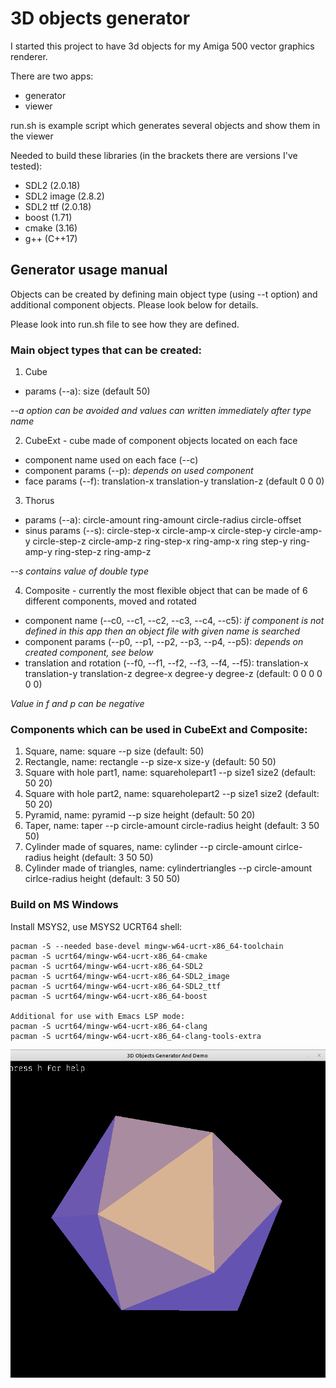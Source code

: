 # 3D objects generator

I started this project to have 3d objects for my Amiga 500 vector graphics renderer.

There are two apps:

- generator
- viewer 

run.sh is example script which generates several objects and show them in the viewer

Needed to build these libraries (in the brackets there are versions I've tested):

- SDL2 (2.0.18)
- SDL2 image (2.8.2)
- SDL2 ttf (2.0.18)
- boost (1.71)
- cmake (3.16)
- g++ (C++17)

## Generator usage manual

Objects can be created by defining main object type (using --t option) and additional component objects. Please look below for details.

Please look into run.sh file to see how they are defined.

### Main object types that can be created:

1. Cube
- params (--a): size (default 50)

_--a option can be avoided and values can written immediately after type name_

2. CubeExt - cube made of component objects located on each face 
- component name used on each face (--c)
- component params (--p): _depends on used component_
- face params (--f): translation-x translation-y translation-z (default 0 0 0)

3. Thorus 
- params (--a): circle-amount ring-amount circle-radius circle-offset
- sinus params (--s): circle-step-x circle-amp-x circle-step-y circle-amp-y circle-step-z circle-amp-z ring-step-x ring-amp-x ring step-y ring-amp-y ring-step-z ring-amp-z

_--s contains value of double type_

4. Composite - currently the most flexible object that can be made of 6 different components, moved and rotated
- component name (--c0, --c1, --c2, --c3, --c4, --c5): _if component is not defined in this app then an object file with given name is searched_
- component params (--p0, --p1, --p2, --p3, --p4, --p5): _depends on created component, see below_
- translation and rotation (--f0, --f1, --f2, --f3, --f4, --f5): translation-x translation-y translation-z degree-x degree-y degree-z (default: 0 0 0 0 0 0)

_Value in f and p can be negative_

### Components which can be used in CubeExt and Composite:
1. Square, name: square
--p size (default: 50)
2. Rectangle, name: rectangle
--p size-x size-y (default: 50 50)
3. Square with hole part1, name: squareholepart1
--p size1 size2 (default: 50 20)
4. Square with hole part2, name: squareholepart2
--p size1 size2 (default: 50 20)
5. Pyramid, name: pyramid
--p size height (default: 50 20)
6. Taper, name: taper
--p circle-amount circle-radius height (default: 3 50 50)
7. Cylinder made of squares, name: cylinder
--p circle-amount cirlce-radius height (default: 3 50 50)
8. Cylinder made of triangles, name: cylindertriangles
--p circle-amount cirlce-radius height (default: 3 50 50)

### Build on MS Windows
Install MSYS2, use MSYS2 UCRT64 shell:
```
pacman -S --needed base-devel mingw-w64-ucrt-x86_64-toolchain 
pacman -S ucrt64/mingw-w64-ucrt-x86_64-cmake
pacman -S ucrt64/mingw-w64-ucrt-x86_64-SDL2
pacman -S ucrt64/mingw-w64-ucrt-x86_64-SDL2_image
pacman -S ucrt64/mingw-w64-ucrt-x86_64-SDL2_ttf
pacman -S ucrt64/mingw-w64-ucrt-x86_64-boost

Additional for use with Emacs LSP mode:
pacman -S ucrt64/mingw-w64-ucrt-x86_64-clang
pacman -S ucrt64/mingw-w64-ucrt-x86_64-clang-tools-extra
```

![](example.png)
